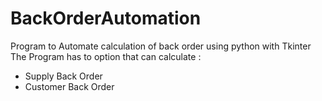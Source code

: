 # BackOrderAutomation
Program to Automate calculation of back order using python with Tkinter
The Program has to option that can calculate :
  - Supply Back Order
  - Customer Back Order
